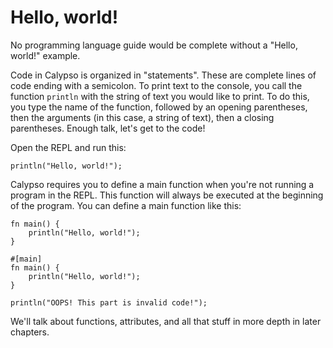# Hello, world!

No programming language guide would be complete without a "Hello, world!" example.

Code in Calypso is organized in "statements". These are complete lines of code ending with a semicolon.
To print text to the console, you call the function `println` with the string of text you would like to print.
To do this, you type the name of the function, followed by an opening parentheses, then the arguments
(in this case, a string of text), then a closing parentheses. Enough talk, let's get to the code!

<!-- todo(@ThePuzzlemaker: doc): REPL instructions;
          blocked on REPL actually, well, existing -->
Open the REPL and run this:

```cal
println("Hello, world!");
```

Calypso requires you to define a main function when you're not running a program in the REPL. This function will always be
executed at the beginning of the program. You can define a main function like this:

```cal
fn main() {
    println("Hello, world!");
}
```

```cal
#[main]
fn main() {
    println("Hello, world!");
}

println("OOPS! This part is invalid code!");
```

We'll talk about functions, attributes, and all that stuff in more depth in later chapters.
